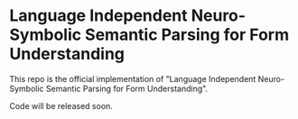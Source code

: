 # Language Independent Neuro-Symbolic Semantic Parsing for Form Understanding
This repo is the official implementation of "Language Independent Neuro-Symbolic Semantic Parsing for Form Understanding".

Code will be released soon.
